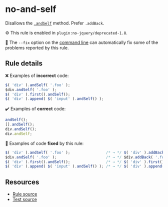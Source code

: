 # no-and-self

Disallows the [`.andSelf`](https://api.jquery.com/andSelf/) method. Prefer `.addBack`.

⚙️ This rule is enabled in `plugin:no-jquery/deprecated-1.8`.

🔧 The `--fix` option on the [command line](https://eslint.org/docs/user-guide/command-line-interface#fixing-problems) can automatically fix some of the problems reported by this rule.

## Rule details

❌ Examples of **incorrect** code:
```js
$( 'div' ).andSelf( '.foo' );
$div.andSelf( '.foo' );
$( 'div' ).first().andSelf();
$( 'div' ).append( $( 'input' ).andSelf() );
```

✔️ Examples of **correct** code:
```js
andSelf();
[].andSelf();
div.andSelf();
div.andSelf;
```

🔧 Examples of code **fixed** by this rule:
```js
$( 'div' ).andSelf( '.foo' );                /* → */ $( 'div' ).addBack( '.foo' );
$div.andSelf( '.foo' );                      /* → */ $div.addBack( '.foo' );
$( 'div' ).first().andSelf();                /* → */ $( 'div' ).first().addBack();
$( 'div' ).append( $( 'input' ).andSelf() ); /* → */ $( 'div' ).append( $( 'input' ).addBack() );
```

## Resources

* [Rule source](/src/rules/no-and-self.js)
* [Test source](/src/tests/no-and-self.js)
